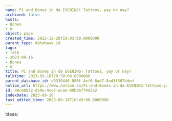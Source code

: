 ```yaml
---
name: Pi and Bones in da EVENING! Tattoos, yay or nay?
archived: false
hosts:
- Bones
- π
object: page
created_time: 2022-12-28T19:03:00.0000000
parent_type: database_id
tags:
- Talk
- 2023-09-16
- Bones
- π
title: Pi and Bones in da EVENING! Tattoos, yay or nay?
talktime: 2023-09-16T20:30:00.0000000
parent_database_id: e9339446-880f-4ef0-8ad7-8ad1f507dded
notion_url: https://www.notion.so/Pi-and-Bones-in-da-EVENING-Tattoos-yay-or-nay-48c68832da9e4ce7acae09b96ff4d2a2
id: 48c68832-da9e-4ce7-acae-09b96ff4d2a2
indexDate: 2023-09-16
last_edited_time: 2023-09-18T10:49:00.0000000
---
```


Ideas:
























